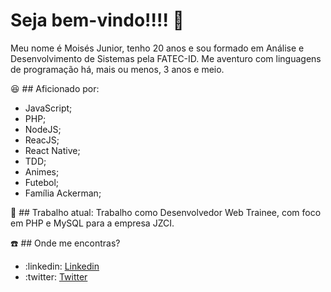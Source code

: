 # Seja bem-vindo!!!! 👋

Meu nome é Moisés Junior, tenho 20 anos e sou formado em Análise e Desenvolvimento de Sistemas pela FATEC-ID. Me aventuro com linguagens de programação há, mais ou menos, 3 anos e meio.

:satisfied: ## Aficionado por:
  - JavaScript;
  - PHP;
  - NodeJS;
  - ReacJS;
  - React Native;
  - TDD;
  - Animes;
  - Futebol;
  - Família Ackerman;
  
:office: ## Trabalho atual:
  Trabalho como Desenvolvedor Web Trainee, com foco em PHP e MySQL para a empresa JZCI.
   
:phone: ## Onde me encontras?
  - :linkedin: [Linkedin](https://www.linkedin.com/in/mois%C3%A9s-junior-798354146/)
  - :twitter: [Twitter](https://twitter.com/nemmoises)

<!--
**moisesjunior/moisesjunior** is a ✨ _special_ ✨ repository because its `README.md` (this file) appears on your GitHub profile.

Here are some ideas to get you started:

- 🔭 I’m currently working on ...
- 🌱 I’m currently learning ...
- 👯 I’m looking to collaborate on ...
- 🤔 I’m looking for help with ...
- 💬 Ask me about ...
- 📫 How to reach me: ...
- 😄 Pronouns: ...
- ⚡ Fun fact: ...
-->
